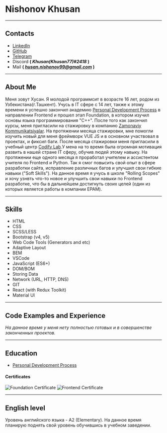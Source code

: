 # Nishonov Khusan
***
## Contacts
* [LinkedIn](https://www.linkedin.com/in/khusan-nishonov-a27699238/ "linkedin")
* [GitHub](https://github.com/khusan77 "github")
* [Telegram](https://t.me/husan_ns "telegram")
* Discord **( *Khusan(Khusan77)#2418* )**
* Mail **( *husan.nishonov99@gmail.com* )**
***
## About Me
Меня зовут Хусан. Я молодой программсит в возрасте 16 лет, родом из Узбекистана(г.Ташкент). Учусь в IT сфере с 14 лет, также к этому времени я успешно закончил академию [Personal Development Process](https://online.pdp.uz/ "PDP") в направлении Frontend и прошел этап Foundation, в котором изучил основы языка программирования "C++". После того как закончил курсы, меня пригласили на стажировку в компанию [Zamonaviy Kommunikatsiyalar](https://zk.uz/ "ZK"). На протяжении месяца стажировки, мне помогли изучить новый для меня фреймворк VUE JS и в основном участвовал в проектах, и фиксил баги. После месяца стажировки меня пригласили в учебный центр [Codify Lab](https://zk.uz/ "Codify").У мена на то время была огромная мотивация развить в нашей стране IT сферу, обучив людей этому навыку. На протяжении еще одного месяца я проработал учителем и ассистентом учителя по Frontend и Python. Так я смог повысить свой опыт в сфере разработки сайта, исправление различных багов и улучшил свои гибкие навыки ("Soft Skills"). На данное время я учусь в школе "Rolling Scopes" и хочу узнвть что-то новое и улучшить свои навыки по Frontend разработке, что бы в дальнейшем достигнуть своих целей (один из которых является работы в компании EPAM).
***
## Skills
* HTML
* CSS
* SCSS/LESS
* Bootstrap (v4, v5)
* Web Code Tools (Generators and etc)
* Adaptive Layout
* BEM
* VSCode
* JavaScript (ES6+)
* DOM/BOM
* Storing Data
* Network (URL, HTTP, DNS)
* GIT
* React (with Redux Toolkit)
* Material UI
***
## Code Examples and Experience
*На данное время у меня нету полностью готовых и в совершенстве законченных проектов.*
***
## Education
* [Personal Development Process](https://online.pdp.uz/ "PDP")
#### Certificates
![Foundation Certificate](../../photo_2022-09-07_15-55-39.jpg)
![Frontend Certificate](../../photo_2022-09-07_15-55-20.jpg)
***
## English level
Уровень английского языка - A2 (Elementary). На данное время планирую поднять свой уровень обучившись в учебном заведении.